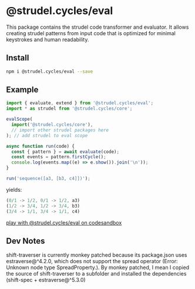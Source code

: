 # @strudel.cycles/eval

This package contains the strudel code transformer and evaluator.
It allows creating strudel patterns from input code that is optimized for minimal keystrokes and human readability.

## Install

```sh
npm i @strudel.cycles/eval --save
```

## Example

<!-- TODO: -extend +evalScope -->

```js
import { evaluate, extend } from '@strudel.cycles/eval';
import * as strudel from '@strudel.cycles/core';

evalScope(
  import('@strudel.cycles/core'),
  // import other strudel packages here
); // add strudel to eval scope

async function run(code) {
  const { pattern } = await evaluate(code);
  const events = pattern.firstCycle();
  console.log(events.map((e) => e.show()).join('\n'));
}

run('sequence([a3, [b3, c4]])');
```

yields:

```js
(0/1 -> 1/2, 0/1 -> 1/2, a3)
(1/2 -> 3/4, 1/2 -> 3/4, b3)
(3/4 -> 1/1, 3/4 -> 1/1, c4)
```

[play with @strudel.cycles/eval on codesandbox](https://codesandbox.io/s/strudel-eval-example-ndz1d8?file=/src/index.js)

## Dev Notes

shift-traverser is currently monkey patched because its package.json uses estraverse@^4.2.0,
which does not support the spread operator (Error: Unknown node type SpreadProperty.).
By monkey patched, I mean I copied the source of shift-traverser to a subfolder and installed the dependencies (shift-spec + estraverse@^5.3.0)
